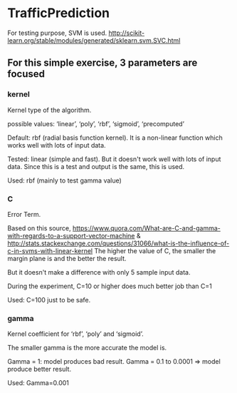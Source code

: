 # TrafficPrediction

For testing purpose, SVM is used. 
http://scikit-learn.org/stable/modules/generated/sklearn.svm.SVC.html


## For this simple exercise, 3 parameters are focused
### kernel
Kernel type of the algorithm. 

 possible values: ‘linear’, ‘poly’, ‘rbf’, ‘sigmoid’, ‘precomputed’
 
 Default: rbf (radial basis function kernel). It is a non-linear function which works well with lots of input data.
 
 Tested: linear (simple and fast). But it doesn't work well with lots of input data. Since this is a test and output is the same, this is used.
  
 Used: rbf (mainly to test gamma value)

### C
Error Term.

Based on this source, 
https://www.quora.com/What-are-C-and-gamma-with-regards-to-a-support-vector-machine
&
http://stats.stackexchange.com/questions/31066/what-is-the-influence-of-c-in-svms-with-linear-kernel
The higher the value of C, the smaller the margin plane is and the better the result. 

But it doesn't make a difference with only 5 sample input data. 

During the experiment, C=10 or higher does much better job than C=1

Used: C=100 just to be safe. 

### gamma
Kernel coefficient for ‘rbf’, ‘poly’ and ‘sigmoid’.

The smaller gamma is the more accurate the model is. 

Gamma = 1: model produces bad result.
Gamma = 0.1 to 0.0001 => model produce better result.

Used: Gamma=0.001

